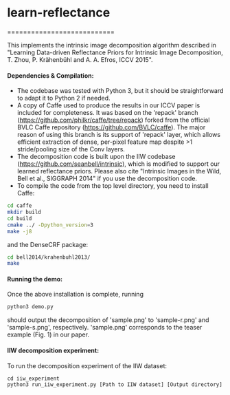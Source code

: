 # learn-reflectance
===========================

This implements the intrinsic image decomposition algorithm described in "Learning Data-driven Reflectance Priors for Intrinsic Image Decomposition, T. Zhou, P. Krähenbühl and A. A. Efros, ICCV 2015".

#### Dependencies & Compilation:
* The codebase was tested with Python 3, but it should be straightforward to adapt it to Python 2 if needed. 
* A copy of Caffe used to produce the results in our ICCV paper is included for completeness. It was based on the 'repack' branch (https://github.com/philkr/caffe/tree/repack) forked from the official BVLC Caffe repository (https://github.com/BVLC/caffe). The major reason of using this branch is its support of 'repack' layer, which allows efficient extraction of dense, per-pixel feature map despite >1 stride/pooling size of the Conv layers.
* The decomposition code is built upon the IIW codebase (https://github.com/seanbell/intrinsic), which is modified to support our learned reflectance priors. Please also cite "Intrinsic Images in the Wild, Bell et al., SIGGRAPH 2014" if you use the decomposition code.
* To compile the code from the top level directory, you need to install Caffe:
```bash
cd caffe
mkdir build
cd build
cmake ../ -Dpython_version=3
make -j8
```
and the DenseCRF package:
```bash
cd bell2014/krahenbuhl2013/
make
```

#### Running the demo:
Once the above installation is complete, running
```bash
python3 demo.py
```
should output the decomposition of 'sample.png' to 'sample-r.png' and 'sample-s.png', respectively. 'sample.png' corresponds to the teaser example (Fig. 1) in our paper.

#### IIW decomposition experiment:
To run the decomposition experiment of the IIW dataset:
```base
cd iiw_experiment
python3 run_iiw_experiment.py [Path to IIW dataset] [Output directory]
```